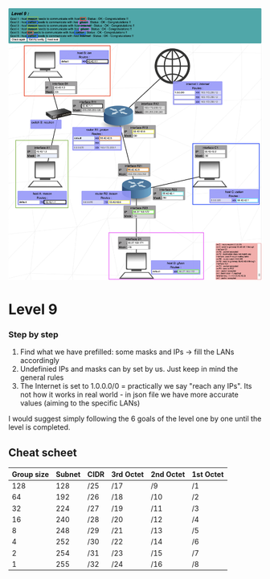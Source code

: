 <img width="1149" alt="Level 1" src="Level_09.png">















































# Level 9
### Step by step
1. Find what we have prefilled: some masks and IPs -> fill the LANs accordingly
2. Undefinied IPs and masks can by set by us. Just keep in mind the general rules
3. The Internet is set to 1.0.0.0/0 = practically we say "reach any IPs". Its not how it works in real world - in json file we have more accurate values (aiming to the specific LANs)


I would suggest simply following the 6 goals of the level one by one until the level is completed. 





## Cheat scheet
|Group size|Subnet|CIDR|3rd Octet|2nd Octet|1st Octet|
|    -     |   -  |  - |    -    |    -    |    -    |
|   128    |  128 | /25|   /17   |   /9    |   /1    |
|    64    |  192 | /26|   /18   |   /10   |   /2    |
|    32    |  224 | /27|   /19   |   /11   |   /3    |
|    16    |  240 | /28|   /20   |   /12   |   /4    |
|    8     |  248 | /29|   /21   |   /13   |   /5    |
|    4     |  252 | /30|   /22   |   /14   |   /6    |
|    2     |  254 | /31|   /23   |   /15   |   /7    |
|    1     |  255 | /32|   /24   |   /16   |   /8    |
